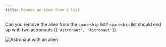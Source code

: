 ```yaml
---
title: Remove an item from a list
---
```


Can you remove the alien from the `spaceship` list? `spaceship` list should end up with two astronauts (`['Astronaut', 'Astronaut']`).

![Astronaut with an alien](https://accy570-fa2020-course-site-assets.s3-us-west-2.amazonaws.com/images/astronaut-with-alien.jpg)
